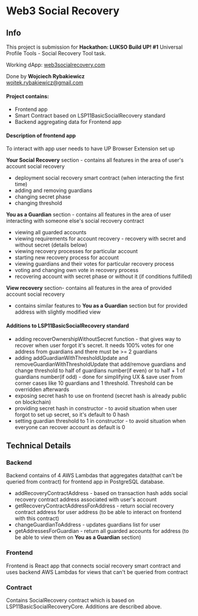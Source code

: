# Web3 Social Recovery

## Info

This project is submission for **Hackathon: LUKSO Build UP! #1**  Universal Profile Tools - Social Recovery Tool task.

Working dApp:  [web3socialrecovery.com](https://www.web3socialrecovery.com/)

Done by **Wojciech Rybakiewicz** \
wojtek.rybakiewicz@gmail.com

#### Project contains:
- Frontend app
- Smart Contract based on LSP11BasicSocialRecovery standard
- Backend aggregating data for Frontend app

#### Description of frontend app
To interact with app user needs to have UP Browser Extension set up 

**Your Social Recovery** section - contains all features in the area of user's account social recovery
- deployment social recovery smart contract (when interacting the first time)
- adding and removing guardians
- changing secret phase
- changing threshold

**You as a Guardian** section - contains all features in the area of user interacting with someone else's social recovery contract
- viewing all guarded accounts
- viewing requirements for account recovery - recovery with secret and without secret (details below)
- viewing recovery processes for particular account
- starting new recovery process for account
- viewing guardians and their votes for particular recovery process
- voting and changing own vote in recovery process
- recovering account with secret phase or without it (if conditions fulfilled)

**View recovery** section- contains all features in the area of provided account social recovery
- contains similar features to **You as a Guardian** section but for provided address with slightly modified view

#### Additions to LSP11BasicSocialRecovery standard
- adding recoverOwnershipWithoutSecret function - that gives way to recover when user forgot it's secret. It needs 100% votes for one address from guardians and there must be >= 2 guardians 
- adding addGuardianWithThresholdUpdate and removeGuardianWithThresholdUpdate that add/remove guardians and change threshold to half of guardians number(if even) or to half + 1 of guardians number(if odd) - done for simplifying UX & save user from corner cases like 10 guardians and 1 threshold. Threshold can be overridden afterwards
- exposing secret hash to use on frontend (secret hash is already public on blockchain)
- providing secret hash in constructor - to avoid situation when user forgot to set up secret, so it's default to 0 hash
- setting guardian threshold to 1 in constructor - to avoid situation when everyone can recover account as default is 0

## Technical Details

### Backend
Backend contains of 4 AWS Lambdas that aggregates data(that can't be queried from contract) for frontend app in PostgreSQL database.
- addRecoveryContractAddress - based on transaction hash adds social recovery contract address associated with user's account
- getRecoveryContractAddressForAddress - return social recovery contract address for user address (to be able to interact on frontend with this contract)
- changeGuardianToAddress - updates guardians list for user
- getAddressesForGuardian - return all guarded accounts for address (to be able to view them on **You as a Guardian** section)

### Frontend
Frontend is React app that connects social recovery smart contract and uses backend AWS Lambdas for views that can't be queried from contract

### Contract
Contains SocialRecovery contract which is based on LSP11BasicSocialRecoveryCore. Additions are described above.
